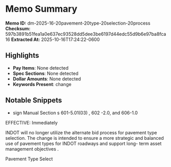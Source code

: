 # Memo Summary

**Memo ID:** dm-2025-16-20pavement-20type-20selection-20process
**Checksum:** 597b3891b51fea1a0e637ec93528dd5dee3be6197d44edc55d9b6e97ba8fca16
**Extracted At:** 2025-10-16T17:24:22-0600

## Highlights
- **Pay Items**: None detected
- **Spec Sections**: None detected
- **Dollar Amounts**: None detected
- **Keywords Present**: change

## Notable Snippets
- sign Manual  Section s 601-5.01(03) , 602 -2.0, and 606-1.0 
 
EFFECTIVE:  Immediately  
 
INDOT will no longer utilize the alternate bid process for pavement type selection.  The change is 
intended to ensure a more strategic and balanced use of pavement types  for INDOT roadways  and 
support long- term asset management objectives . 
 
Pavement Type Select